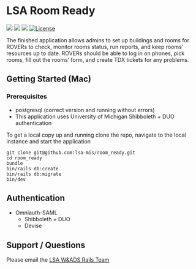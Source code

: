 # LSA Room Ready
![](https://img.shields.io/badge/Ruby%20Version-3.3.0-red) ![](https://img.shields.io/badge/Rails%20Version-7.1.3-red) ![](https://img.shields.io/badge/Postgresql%20Version-14.10-red)
[![License](https://img.shields.io/badge/license-MIT-blue.svg)](https://opensource.org/licenses/MIT)

The finished application allows admins to set up buildings and rooms for ROVERs to check, monitor rooms status, run reports, and keep rooms’ resources up to date. ROVERs should be able to log in on phones, pick rooms, fill out the rooms’ form, and create TDX tickets for any problems. 

## Getting Started (Mac)

### Prerequisites
- postgresql (correct version and running without errors)
- This application uses University of Michigan Shibboleth + DUO authentication

To get a local copy up and running clone the repo, navigate to the local instance and start the application
```
git clone git@github.com:lsa-mis/room_ready.git
cd room_ready
bundle
bin/rails db:create
bin/rails db:migrate
bin/dev
```

  ## Authentication
  - Omniauth-SAML
    - Shibboleth + DUO
    - Devise

## Support / Questions
  Please email the [LSA W&ADS Rails Team](mailto:lsa-was-rails-devs@umich.edu)
